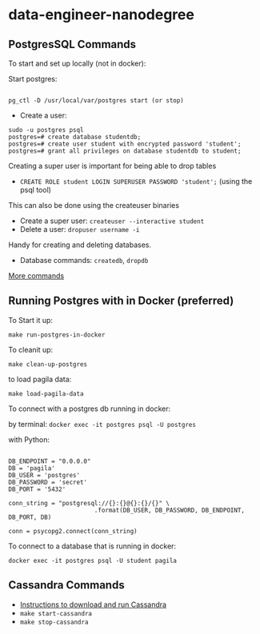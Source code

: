 # data-engineer-nanodegree


## PostgresSQL Commands

To start and set up locally (not in docker):

Start postgres:
```

pg_ctl -D /usr/local/var/postgres start (or stop)

```

* Create a user: 
```
sudo -u postgres psql
postgres=# create database studentdb;
postgres=# create user student with encrypted password 'student';
postgres=# grant all privileges on database studentdb to student;
```

Creating a super user is important for being able to drop tables
* `CREATE ROLE student LOGIN SUPERUSER PASSWORD 'student';` (using the psql tool)


This can also be done using the  createuser binaries
* Create a super user: `createuser --interactive student`
* Delete a user: `dropuser username -i`

Handy for creating and deleting databases.
* Database commands: `createdb`, `dropdb`


[More commands](https://www.a2hosting.ca/kb/developer-corner/postgresql/managing-postgresql-databases-and-users-from-the-command-line)



## Running Postgres with in Docker (preferred)


To Start it up:

`make run-postgres-in-docker`

To cleanit up:

`make clean-up-postgres`

to load pagila data:

`make load-pagila-data`



To connect with a postgres db running in docker:

by terminal:
`docker exec -it postgres psql -U postgres`

with Python:

```

DB_ENDPOINT = "0.0.0.0"
DB = 'pagila'
DB_USER = 'postgres'
DB_PASSWORD = 'secret'
DB_PORT = '5432'

conn_string = "postgresql://{}:{}@{}:{}/{}" \
                        .format(DB_USER, DB_PASSWORD, DB_ENDPOINT, DB_PORT, DB)

conn = psycopg2.connect(conn_string)
```

To connect to a database that is running in docker:

```
docker exec -it postgres psql -U student pagila
```


## Cassandra Commands


* [Instructions to download and run Cassandra](https://cassandra.apache.org/doc/latest/getting_started/installing.html)
* `make start-cassandra`
* `make stop-cassandra`
